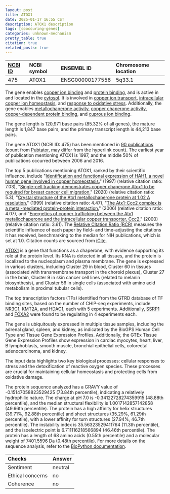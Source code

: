 ```yaml
---
layout: post
title: ATOX1
date: 2025-01-17 16:55 CST
description: ATOX1 description
tags: [cooccuring-genes]
categories: unknown-mechanism
pretty_table: true
citation: true
related_posts: true
---
```




| [NCBI ID](https://www.ncbi.nlm.nih.gov/gene/475) | NCBI symbol | ENSEMBL ID | Chromosome location |
| :-------- | :------- | :-------- | :------- |
| 475  | ATOX1 | ENSG00000177556 | 5q33.1 |



The gene enables [copper ion binding](https://amigo.geneontology.org/amigo/term/GO:0005507) and [protein binding](https://amigo.geneontology.org/amigo/term/GO:0005515), and is active in and located in the [cytosol](https://amigo.geneontology.org/amigo/term/GO:0005829). It is involved in [copper ion transport](https://amigo.geneontology.org/amigo/term/GO:0006825), [intracellular copper ion homeostasis](https://amigo.geneontology.org/amigo/term/GO:0006878), and [response to oxidative stress](https://amigo.geneontology.org/amigo/term/GO:0006979). Additionally, the gene enables [metallochaperone activity](https://amigo.geneontology.org/amigo/term/GO:0016530), [copper chaperone activity](https://amigo.geneontology.org/amigo/term/GO:0016531), [copper-dependent protein binding](https://amigo.geneontology.org/amigo/term/GO:0032767), and [cuprous ion binding](https://amigo.geneontology.org/amigo/term/GO:1903136).


The gene length is 120,971 base pairs (85.32% of all genes), the mature length is 1,847 base pairs, and the primary transcript length is 44,213 base pairs.


The gene ATOX1 (NCBI ID: 475) has been mentioned in [90 publications](https://pubmed.ncbi.nlm.nih.gov/?term=%22ATOX1%22) (count from [Pubtator](https://academic.oup.com/nar/article/47/W1/W587/5494727), may differ from the hyperlink count). The earliest year of publication mentioning ATOX1 is 1997, and the middle 50% of publications occurred between 2006 and 2016.


The top 5 publications mentioning ATOX1, ranked by their scientific influence, include "[Identification and functional expression of HAH1, a novel human gene involved in copper homeostasis.](https://pubmed.ncbi.nlm.nih.gov/9083055)" (1997) (relative citation ratio: 7.03), "[Single-cell tracking demonstrates copper chaperone Atox1 to be required for breast cancer cell migration.](https://pubmed.ncbi.nlm.nih.gov/31932435)" (2020) (relative citation ratio: 5.3), "[Crystal structure of the Atx1 metallochaperone protein at 1.02 A resolution.](https://pubmed.ncbi.nlm.nih.gov/10404590)" (1999) (relative citation ratio: 4.47), "[The Atx1-Ccc2 complex is a metal-mediated protein-protein interaction.](https://pubmed.ncbi.nlm.nih.gov/16732294)" (2006) (relative citation ratio: 4.07), and "[Energetics of copper trafficking between the Atx1 metallochaperone and the intracellular copper transporter, Ccc2.](https://pubmed.ncbi.nlm.nih.gov/10764731)" (2000) (relative citation ratio: 3.61). The [Relative Citation Ratio (RCR)](https://journals.plos.org/plosbiology/article?id=10.1371/journal.pbio.1002541) measures the scientific influence of each paper by field- and time-adjusting the citations it has received, benchmarking to the median for NIH publications, which is set at 1.0. Citation counts are sourced from [iCite](https://icite.od.nih.gov).


[ATOX1](https://www.proteinatlas.org/ENSG00000177556-ATOX1) is a gene that functions as a chaperone, with evidence supporting its role at the protein level. Its RNA is detected in all tissues, and the protein is localized to the nucleoplasm and plasma membrane. The gene is expressed in various clusters, including Cluster 29 in blood, Cluster 60 in tissues (associated with transmembrane transport in the choroid plexus), Cluster 27 in the brain, Cluster 9 in skin cancer cell lines (related to melanin biosynthesis), and Cluster 56 in single cells (associated with amino acid metabolism in proximal tubular cells).


The top transcription factors (TFs) identified from the GTRD database of TF binding sites, based on the number of CHIP-seq experiments, include [NR3C1](https://www.ncbi.nlm.nih.gov/gene/2908), [KMT2A](https://www.ncbi.nlm.nih.gov/gene/4297), and [HDAC1](https://www.ncbi.nlm.nih.gov/gene/3065), each with 5 experiments. Additionally, [SSRP1](https://www.ncbi.nlm.nih.gov/gene/6749) and [FOXA2](https://www.ncbi.nlm.nih.gov/gene/3170) were found to be regulating in 4 experiments each.





The gene is ubiquitously expressed in multiple tissue samples, including the adrenal gland, spleen, and kidney, as indicated by the BioGPS Human Cell Type and Tissue Gene Expression Profiles. Additionally, the GTEx Tissue Gene Expression Profiles show expression in cardiac myocytes, heart, liver, B lymphoblasts, smooth muscle, bronchial epithelial cells, colorectal adenocarcinoma, and kidney.


The input data highlights two key biological processes: cellular responses to stress and the detoxification of reactive oxygen species. These processes are crucial for maintaining cellular homeostasis and protecting cells from oxidative damage.



The protein sequence analyzed has a GRAVY value of -0.15147058823529425 (73.84th percentile), indicating a relatively hydrophilic nature. The charge at pH 7.0 is -0.34122728274359915 (48.88th percentile), and the median structural flexibility is 1.0017142857142858 (49.66th percentile). The protein has a high affinity for helix structures (39.71%, 92.88th percentile) and sheet structures (35.29%, 61.29th percentile), with a lower affinity for turn structures (27.94%, 46.7th percentile). The instability index is 35.56323529411764 (11.3th percentile), and the isoelectric point is 6.711116218566894 (46.46th percentile). The protein has a length of 68 amino acids (0.55th percentile) and a molecular weight of 7401.5596 Da (0.48th percentile). For more details on the sequence analysis, refer to the [BioPython documentation](https://biopython.org/docs/1.75/api/Bio.SeqUtils.ProtParam.html).





| Checks    | Answer |
| :-------- | :------- |
| Sentiment  | neutral   |
| Ethical concerns | no     |
| Coherence    | no    |